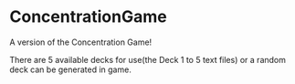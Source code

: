 # ConcentrationGame
A version of the Concentration Game!

There are 5 available decks for use(the Deck 1 to 5 text files) or a random deck can be generated in game.
